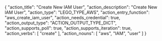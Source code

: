 {
"action_title": "Create New IAM User",
"action_description": "Create New IAM User",
"action_type": "LEGO_TYPE_AWS",
"action_entry_function": "aws_create_iam_user",
"action_needs_credential": true,
"action_output_type": "ACTION_OUTPUT_TYPE_DICT",
"action_supports_poll": true,
"action_supports_iteration": true,
"action_verbs": [
"create"
],
"action_nouns": [
"aws",
"IAM",
"user"
]
}
  